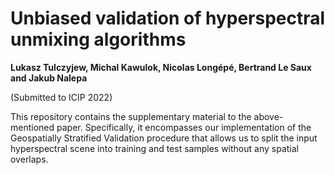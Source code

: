 # Unbiased validation of hyperspectral unmixing algorithms

**Lukasz Tulczyjew, Michal Kawulok, Nicolas Longépé, Bertrand Le Saux and Jakub Nalepa**

(Submitted to ICIP 2022)

This repository contains the supplementary material to the above-mentioned paper. Specifically, it encompasses our implementation of the Geospatially Stratified Validation procedure that allows us to split the input hyperspectral scene into training and test samples without any spatial overlaps.
